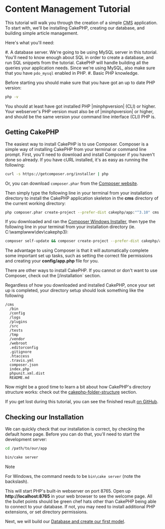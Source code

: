 # Content Management Tutorial

This tutorial will walk you through the creation of a simple <abbr title="Content Management System">CMS</abbr> application. To start with, we'll be installing CakePHP,
creating our database, and building simple article management.

Here's what you'll need:

#. A database server. We're going to be using MySQL server in this tutorial.
You'll need to know enough about SQL in order to create a database, and run
SQL snippets from the tutorial. CakePHP will handle building all the queries
your application needs. Since we're using MySQL, also make sure that you have
`pdo_mysql` enabled in PHP.
#. Basic PHP knowledge.

Before starting you should make sure that you have got an up to date PHP
version:

```bash
php -v

```

You should at least have got installed PHP |minphpversion| (CLI) or higher.
Your webserver's PHP version must also be of |minphpversion| or higher, and
should be the same version your command line interface (CLI) PHP is.

## Getting CakePHP

The easiest way to install CakePHP is to use Composer. Composer is a simple way
of installing CakePHP from your terminal or command line prompt. First, you'll
need to download and install Composer if you haven't done so already. If you
have cURL installed, it's as easy as running the following:

```bash
curl -s https://getcomposer.org/installer | php

```

Or, you can download `composer.phar` from the
[Composer website](https://getcomposer.org/download/).

Then simply type the following line in your terminal from your
installation directory to install the CakePHP application skeleton
in the **cms** directory of the current working directory:

```bash
php composer.phar create-project --prefer-dist cakephp/app:"^3.10" cms

```

If you downloaded and ran the [Composer Windows Installer](https://getcomposer.org/Composer-Setup.exe), then type the following line in
your terminal from your installation directory (ie.
C:\\wamp\\www\\dev\\cakephp3):

```bash
composer self-update && composer create-project --prefer-dist cakephp/app:"^3.10" cms

```

The advantage to using Composer is that it will automatically complete some
important set up tasks, such as setting the correct file permissions and
creating your **config/app.php** file for you.

There are other ways to install CakePHP. If you cannot or don't want to use
Composer, check out the [/installation` section.

Regardless of how you downloaded and installed CakePHP, once your set up is
completed, your directory setup should look something like the following

```
/cms
  /bin
  /config
  /logs
  /plugins
  /src
  /tests
  /tmp
  /vendor
  /webroot
  .editorconfig
  .gitignore
  .htaccess
  .travis.yml
  composer.json
  index.php
  phpunit.xml.dist
  README.md

```

Now might be a good time to learn a bit about how CakePHP's directory structure
works: check out the [cakephp-folder-structure](../../intro/cakephp-folder-structure.md) section.

If you get lost during this tutorial, you can see the finished result [on GitHub](https://github.com/cakephp/cms-tutorial).

## Checking our Installation

We can quickly check that our installation is correct, by checking the default
home page. Before you can do that, you'll need to start the development server:

```bash
cd /path/to/our/app

bin/cake server

```

> [!NOTE]
> For Windows, the command needs to be `bin\cake server` (note the backslash).
>

This will start PHP's built-in webserver on port 8765. Open up
**http://localhost:8765** in your web browser to see the welcome page. All the
bullet points should be green chef hats other than CakePHP being able to connect to
your database. If not, you may need to install additional PHP extensions, or set
directory permissions.

Next, we will build our [Database and create our first model](database.md).
